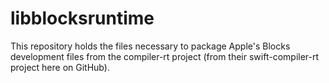 # libblocksruntime
This repository holds the files necessary to package Apple's
Blocks development files from the compiler-rt project (from
their swift-compiler-rt project here on GitHub).


